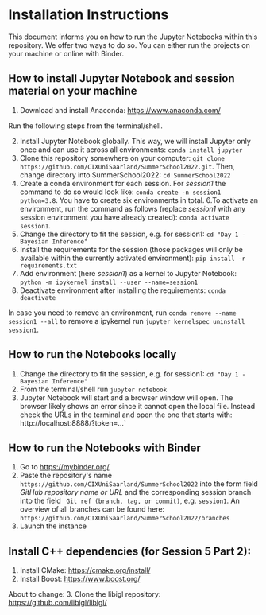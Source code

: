 # Installation Instructions

This document informs you on how to run the Jupyter Notebooks within this repository. We offer two ways to do so. You can either run the projects on your machine or online with Binder.

## How to install Jupyter Notebook and session material on your machine

1. Download and install Anaconda: https://www.anaconda.com/

Run the following steps from the terminal/shell.

2. Install Jupyter Notebook globally. This way, we will install Jupyter only once and can use it across all environments: `conda install jupyter`
3. Clone this repository somewhere on your computer: `git clone https://github.com/CIXUniSaarland/SummerSchool2022.git`. Then, change directory into SummerSchool2022: `cd SummerSchool2022`
5. Create a conda environment for each session. For *session1* the command to do so would look like: `conda create -n session1 python=3.8`. You have to create six environments in total.
6.To activate an environment, run the command as follows (replace *session1* with any session environment you have already created): `conda activate session1`.
7. Change the directory to fit the session, e.g. for session1: `cd "Day 1 - Bayesian Inference"`
8. Install the requirements for the session (those packages will only be available within the currently activated environment): `pip install -r requirements.txt`
9. Add environment (here *session1*) as a kernel to Jupyter Notebook: `python -m ipykernel install --user --name=session1`
10. Deactivate environment after installing the requirements: `conda deactivate`

In case you need to remove an environment, run `conda remove --name session1 --all` to remove a ipykernel run `jupyter kernelspec uninstall session1`.

## How to run the Notebooks locally

1. Change the directory to fit the session, e.g. for session1: `cd "Day 1 - Bayesian Inference"`
2. From the terminal/shell run `jupyter notebook`
3. Jupyter Notebook will start and a browser window will open. The browser likely shows an error since it cannot open the local file. Instead check the URLs in the terminal and open the one that starts with: http://localhost:8888/?token=...`

## How to run the Notebooks with Binder

1. Go to https://mybinder.org/ 
2. Paste the repository's name `https://github.com/CIXUniSaarland/SummerSchool2022`  into the form field *GitHub repository name or URL* and the corresponding session branch into the field ` Git ref (branch, tag, or commit)`, e.g. `session1`. An overview of all branches can be found here: `https://github.com/CIXUniSaarland/SummerSchool2022/branches`
3. Launch the instance

## Install C++ dependencies (for Session 5 Part 2):

1. Install CMake: https://cmake.org/install/
2. Install Boost: https://www.boost.org/

About to change:
3. Clone the libigl repository: https://github.com/libigl/libigl/
